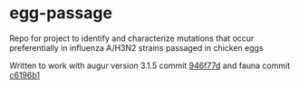 # egg-passage
Repo for project to identify and characterize mutations that occur preferentially in influenza A/H3N2 strains passaged in chicken eggs

Written to work with augur version 3.1.5 commit [946f77d](946f77d9a1be6421253bcefebaf706a7e931d75b) and fauna commit [c6196b1](c6196b17bc5ac69b759739b69a4314976a934acd)
